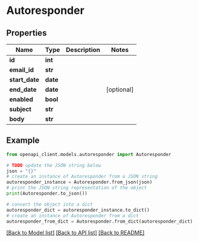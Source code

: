 # Autoresponder


## Properties

Name | Type | Description | Notes
------------ | ------------- | ------------- | -------------
**id** | **int** |  | 
**email_id** | **str** |  | 
**start_date** | **date** |  | 
**end_date** | **date** |  | [optional] 
**enabled** | **bool** |  | 
**subject** | **str** |  | 
**body** | **str** |  | 

## Example

```python
from openapi_client.models.autoresponder import Autoresponder

# TODO update the JSON string below
json = "{}"
# create an instance of Autoresponder from a JSON string
autoresponder_instance = Autoresponder.from_json(json)
# print the JSON string representation of the object
print(Autoresponder.to_json())

# convert the object into a dict
autoresponder_dict = autoresponder_instance.to_dict()
# create an instance of Autoresponder from a dict
autoresponder_from_dict = Autoresponder.from_dict(autoresponder_dict)
```
[[Back to Model list]](../README.md#documentation-for-models) [[Back to API list]](../README.md#documentation-for-api-endpoints) [[Back to README]](../README.md)


